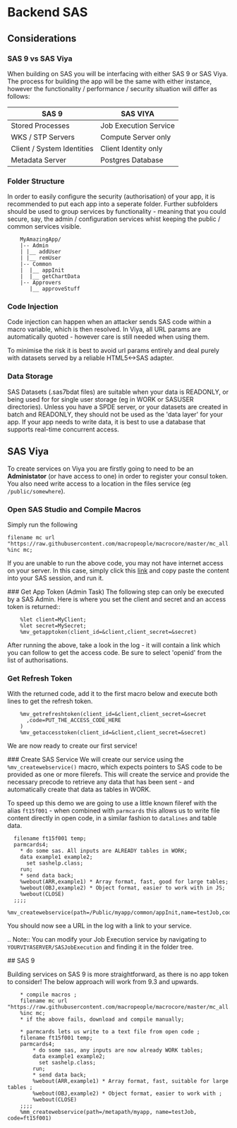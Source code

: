 # Backend SAS

## Considerations

### SAS 9 vs SAS Viya

When building on SAS you will be interfacing with either SAS 9 or SAS Viya.  The process for building the app will be the same with either instance, however the functionality / performance / security situation will differ as follows:

|SAS 9|SAS VIYA|
|---|---|
|Stored Processes|Job Execution Service|
|WKS / STP Servers|Compute Server only|
|Client / System Identities|Client Identity only|
|Metadata Server|Postgres Database|

### Folder Structure
In order to easily configure the security (authorisation) of your app, it is recommended to put each app into a seperate folder.  Further subfolders should be used to group services by functionality - meaning that you could secure, say, the admin / configuration services whist keeping the public / common services visible.

```
    MyAmazingApp/
    |-- Admin
    | |__ addUser
    | |__ remUser
    |-- Common
    |  |__ appInit
    |  |__ getChartData
    |-- Approvers
       |__ approveStuff
```

### Code Injection


Code injection can happen when an attacker sends SAS code within a macro variable, which is then resolved.  In Viya, all URL params are automatically quoted - however care is still needed when using them.

To minimise the risk it is best to avoid url params entirely and deal purely with datasets served by a reliable HTML5<->SAS adapter.

### Data Storage

SAS Datasets (.sas7bdat files) are suitable when your data is READONLY, or being used for for single user storage (eg in WORK or SASUSER directories).  Unless you have a SPDE server, or your datasets are created in batch and READONLY, they should not be used as the 'data layer' for your app.  If your app needs to write data, it is best to use a database that supports real-time concurrent access.


## SAS Viya

To create services on Viya you are firstly going to need to be an **Administator** (or have access to one) in order to register your consul token.  You also need write access to a location in the files service (eg `/public/somewhere`).

### Open SAS Studio and Compile Macros

Simply run the following
```
filename mc url "https://raw.githubusercontent.com/macropeople/macrocore/master/mc_all.sas";
%inc mc;
```

If you are unable to run the above code, you may not have internet access on your server.  In this case, simply click this [link](https://raw.githubusercontent.com/macropeople/macrocore/master/mc_all.sas) and copy paste the content into your SAS session, and run it.

### Get App Token (Admin Task)
The following step can only be executed by a SAS Admin.  Here is where you set the client and secret and an access token is returned::

```
    %let client=MyClient;
    %let secret=MySecret;
    %mv_getapptoken(client_id=&client,client_secret=&secret)
```

After running the above, take a look in the log - it will contain a link which you can follow to get the access code.  Be sure to select 'openid' from the list of authorisations.

### Get Refresh Token
With the returned code, add it to the first macro below and execute both lines to get the refresh token.

```
    %mv_getrefreshtoken(client_id=&client,client_secret=&secret
      ,code=PUT_THE_ACCESS_CODE_HERE
    )
    %mv_getaccesstoken(client_id=&client,client_secret=&secret)
```

We are now ready to create our first service!

### Create SAS Service
We will create our service using the `%mv_createwebservice()` macro, which expects pointers to SAS code to be provided as one or more filerefs.  This will create the service and provide the necessary precode to retrieve any data that has been sent - and automatically create that data as tables in WORK.

To speed up this demo we are going to use a little known fileref with the alias `ft15f001` - when combined with `parmcards` this allows us to write file content directly in open code, in a similar fashion to `datalines` and table data.

```
  filename ft15f001 temp;
  parmcards4;
    * do some sas. All inputs are ALREADY tables in WORK;
    data example1 example2;
      set sashelp.class;
    run;
    * send data back;
    %webout(ARR,example1) * Array format, fast, good for large tables;
    %webout(OBJ,example2) * Object format, easier to work with in JS;
    %webout(CLOSE)
  ;;;;
  %mv_createwebservice(path=/Public/myapp/common/appInit,name=testJob,code=ft15f001)
```

You should now see a URL in the log with a link to your service.

.. Note::  You can modify your Job Execution service by navigating to `YOURVIYASERVER/SASJobExecution` and finding it in the folder tree.



## SAS 9

Building services on SAS 9 is more straightforward, as there is no app token to consider!  The below approach will work from 9.3 and upwards.

```
    * compile macros ;
    filename mc url "https://raw.githubusercontent.com/macropeople/macrocore/master/mc_all.sas";
    %inc mc;
    * if the above fails, download and compile manually;

    * parmcards lets us write to a text file from open code ;
    filename ft15f001 temp;
    parmcards4;
        * do some sas, any inputs are now already WORK tables;
        data example1 example2;
          set sashelp.class;
        run;
        * send data back;
        %webout(ARR,example1) * Array format, fast, suitable for large tables ;
        %webout(OBJ,example2) * Object format, easier to work with ;
        %webout(CLOSE)
    ;;;;
    %mm_createwebservice(path=/metapath/myapp, name=testJob, code=ft15f001)
```